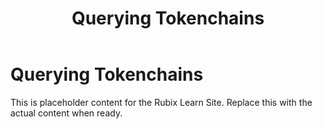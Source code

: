 ﻿---
title: Querying Tokenchains
sidebar_label: Querying Tokenchains
---

<!-- File: docs/explorer-analytics/query-tokenchains.md -->
# Querying Tokenchains

This is placeholder content for the Rubix Learn Site. Replace this with the actual content when ready.
